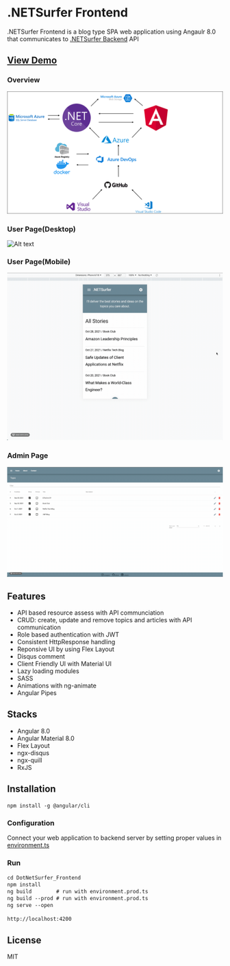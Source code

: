 # .NETSurfer Frontend

.NETSurfer Frontend is a blog type SPA web application using Angaulr 8.0 that communicates to [.NETSurfer Backend](https://github.com/kims07231992/DotNetSurfer_Backend) API

## [View Demo](https://dotnetsurferfrontend.azurewebsites.net/)

### Overview

![Alt text](https://github.com/kims07231992/DotNetSurfer_Frontend/blob/master/README_Picture1.PNG)

### User Page(Desktop)

![Alt text](https://github.com/kims07231992/DotNetSurfer_Frontend/blob/master/README_GIF1.gif)

### User Page(Mobile)

![Alt text](https://github.com/kims07231992/DotNetSurfer_Frontend/blob/master/README_GIF2.gif)

### Admin Page

![Alt text](https://github.com/kims07231992/DotNetSurfer_Frontend/blob/master/README_GIF3.gif)

## Features

* API based resource assess with API communciation
* CRUD: create, update and remove topics and articles with API communication
* Role based authentication with JWT
* Consistent HttpResponse handling
* Reponsive UI by using Flex Layout
* Disqus comment 
* Client Friendly UI with Material UI
* Lazy loading modules
* SASS
* Animations with ng-animate
* Angular Pipes

## Stacks
* Angular 8.0
* Angular Material 8.0
* Flex Layout
* ngx-disqus
* ngx-quill
* RxJS

## Installation
```
npm install -g @angular/cli
```

### Configuration

Connect your web application to backend server by setting proper values in [environment.ts](https://github.com/kims07231992/DotNetSurfer_Frontend/blob/master/DotNetSurfer_Frontend/src/environments/environment.ts)


### Run
```
cd DotNetSurfer_Frontend
npm install
ng build        # run with environment.prod.ts
ng build --prod # run with environment.prod.ts
ng serve --open

http://localhost:4200
```

## License

MIT
